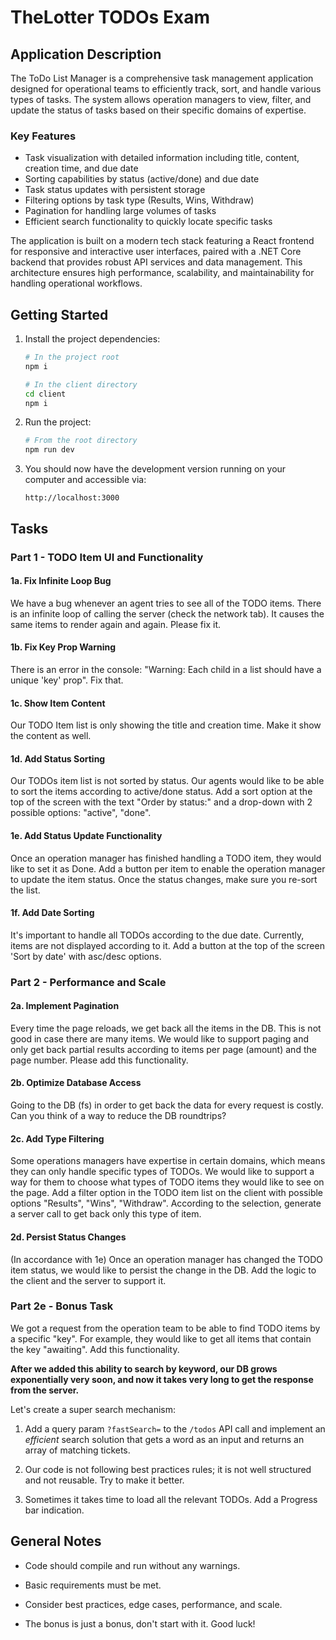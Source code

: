 # TheLotter TODOs Exam

## Application Description

The ToDo List Manager is a comprehensive task management application designed for operational teams to efficiently track, sort, and handle various types of tasks. The system allows operation managers to view, filter, and update the status of tasks based on their specific domains of expertise.

### Key Features
- Task visualization with detailed information including title, content, creation time, and due date
- Sorting capabilities by status (active/done) and due date
- Task status updates with persistent storage
- Filtering options by task type (Results, Wins, Withdraw)
- Pagination for handling large volumes of tasks
- Efficient search functionality to quickly locate specific tasks

The application is built on a modern tech stack featuring a React frontend for responsive and interactive user interfaces, paired with a .NET Core backend that provides robust API services and data management. This architecture ensures high performance, scalability, and maintainability for handling operational workflows.

## Getting Started

1. Install the project dependencies:
   ```bash
   # In the project root
   npm i
   
   # In the client directory
   cd client
   npm i
   ```

2. Run the project:
   ```bash
   # From the root directory
   npm run dev
   ```

3. You should now have the development version running on your computer and accessible via:
   ```
   http://localhost:3000
   ```

## Tasks

### Part 1 - TODO Item UI and Functionality

#### 1a. Fix Infinite Loop Bug
We have a bug whenever an agent tries to see all of the TODO items. There is an infinite loop of calling the server (check the network tab). It causes the same items to render again and again. Please fix it.

#### 1b. Fix Key Prop Warning
There is an error in the console: "Warning: Each child in a list should have a unique 'key' prop". Fix that.

#### 1c. Show Item Content
Our TODO Item list is only showing the title and creation time. Make it show the content as well.

#### 1d. Add Status Sorting
Our TODOs item list is not sorted by status. Our agents would like to be able to sort the items according to active/done status. Add a sort option at the top of the screen with the text "Order by status:" and a drop-down with 2 possible options: "active", "done".

#### 1e. Add Status Update Functionality
Once an operation manager has finished handling a TODO item, they would like to set it as Done. Add a button per item to enable the operation manager to update the item status. Once the status changes, make sure you re-sort the list.

#### 1f. Add Date Sorting
It's important to handle all TODOs according to the due date. Currently, items are not displayed according to it. Add a button at the top of the screen 'Sort by date' with asc/desc options.

### Part 2 - Performance and Scale

#### 2a. Implement Pagination
Every time the page reloads, we get back all the items in the DB. This is not good in case there are many items. We would like to support paging and only get back partial results according to items per page (amount) and the page number. Please add this functionality.

#### 2b. Optimize Database Access
Going to the DB (fs) in order to get back the data for every request is costly. Can you think of a way to reduce the DB roundtrips?

#### 2c. Add Type Filtering
Some operations managers have expertise in certain domains, which means they can only handle specific types of TODOs. We would like to support a way for them to choose what types of TODO items they would like to see on the page. Add a filter option in the TODO item list on the client with possible options "Results", "Wins", "Withdraw". According to the selection, generate a server call to get back only this type of item.

#### 2d. Persist Status Changes
(In accordance with 1e) Once an operation manager has changed the TODO item status, we would like to persist the change in the DB. Add the logic to the client and the server to support it.

### Part 2e - Bonus Task

We got a request from the operation team to be able to find TODO items by a specific "key". For example, they would like to get all items that contain the key "awaiting". Add this functionality.

**After we added this ability to search by keyword, our DB grows exponentially very soon, and now it takes very long to get the response from the server.**

Let's create a super search mechanism:

1. Add a query param `?fastSearch=` to the `/todos` API call and implement an *efficient* search solution that gets a word as an input and returns an array of matching tickets.

2. Our code is not following best practices rules; it is not well structured and not reusable. Try to make it better.

3. Sometimes it takes time to load all the relevant TODOs. Add a Progress bar indication.

## General Notes

* Code should compile and run without any warnings.

* Basic requirements must be met.

* Consider best practices, edge cases, performance, and scale.

* The bonus is just a bonus, don't start with it. Good luck!
